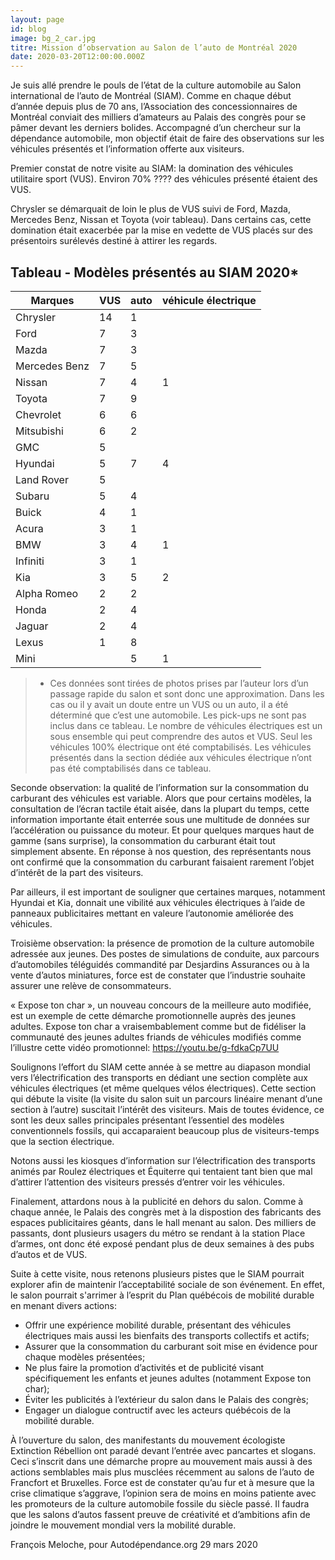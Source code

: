```yaml
---
layout: page
id: blog
image: bg_2_car.jpg
titre: Mission d’observation au Salon de l’auto de Montréal 2020
date: 2020-03-20T12:00:00.000Z
---
```

Je suis allé prendre le pouls de l’état de la culture automobile au Salon international de l’auto de Montréal (SIAM). Comme en chaque début d’année depuis plus de 70 ans, l’Association des concessionnaires de Montréal conviait des milliers d’amateurs au Palais des congrès pour  se pâmer devant les derniers bolides. Accompagné d’un chercheur sur la dépendance automobile, mon objectif était de faire des observations sur les véhicules présentés et l’information offerte aux visiteurs. 

Premier constat de notre visite au SIAM: la domination des véhicules utilitaire sport (VUS). Environ 70% ???? des véhicules présenté étaient des VUS. 

Chrysler se démarquait de loin le plus de VUS suivi de Ford, Mazda, Mercedes Benz, Nissan et Toyota (voir tableau). Dans certains cas, cette domination était exacerbée par la mise en vedette de VUS placés sur des présentoirs surélevés destiné à attirer les regards.

## Tableau - Modèles présentés au SIAM 2020*

| Marques       | VUS | auto | véhicule électrique |
|---------------|-----|------|---------------------|
| Chrysler      | 14  | 1    |                     |
| Ford          | 7   | 3    |                     |
| Mazda         | 7   | 3    |                     |
| Mercedes Benz | 7   | 5    |                     |
| Nissan        | 7   | 4    | 1                   |
| Toyota        | 7   | 9    |                     |
| Chevrolet     | 6   | 6    |                     |
| Mitsubishi    | 6   | 2    |                     |
| GMC           | 5   |      |                     |
| Hyundai       | 5   | 7    | 4                   |
| Land Rover    | 5   |      |                     |
| Subaru        | 5   | 4    |                     |
| Buick         | 4   | 1    |                     |
| Acura         | 3   | 1    |                     |
| BMW           | 3   | 4    | 1                   |
| Infiniti      | 3   | 1    |                     |
| Kia           | 3   | 5    | 2                   |
| Alpha Romeo   | 2   | 2    |                     |
| Honda         | 2   | 4    |                     |
| Jaguar        | 2   | 4    |                     |
| Lexus         | 1   | 8    |                     |
| Mini          |     | 5    | 1                   |

> * Ces données sont tirées de photos prises par l’auteur lors d’un passage rapide du salon et sont donc une approximation. Dans les cas ou il y avait un doute entre un VUS ou un auto, il a été déterminé que c’est une automobile. Les pick-ups ne sont pas inclus dans ce tableau. Le nombre de véhicules électriques est un sous ensemble qui peut comprendre des autos et VUS. Seul les véhicules 100% électrique ont été comptabilisés. Les véhicules présentés dans la section dédiée aux véhicules électrique n’ont pas été comptabilisés dans ce tableau.

Seconde observation: la qualité de l’information sur la consommation du carburant des véhicules est variable. Alors que pour certains modèles, la consultation de l’écran tactile était aisée, dans la plupart du temps, cette information importante était enterrée sous une multitude de données sur l’accélération ou puissance du moteur. Et pour quelques marques haut de gamme (sans surprise), la consommation du carburant était tout simplement absente. En réponse à nos question, des représentants nous ont  confirmé que la consommation du carburant faisaient rarement l’objet d’intérêt de la part des visiteurs.

Par ailleurs, il est important de souligner que certaines marques, notamment Hyundai et Kia, donnait une vibilité aux véhicules électriques à l’aide de panneaux publicitaires mettant en valeure l’autonomie améliorée des véhicules.

Troisième observation: la présence de promotion de la culture automobile adressée aux  jeunes. Des postes de simulations de conduite, aux parcours d’automobiles téléguidés commandité par Desjardins Assurances ou à la vente d’autos miniatures, force est de constater que l’industrie souhaite assurer une relève de consommateurs.

« Expose ton char », un nouveau concours de la meilleure auto modifiée, est un exemple de cette démarche promotionnelle auprès des jeunes adultes. Expose ton char a vraisembablement comme but de fidéliser la communauté des jeunes adultes friands de véhicules modifiés comme l’illustre cette vidéo promotionnel: https://youtu.be/g-fdkaCp7UU 

Soulignons l’effort du SIAM cette année à se mettre au diapason mondial vers l’électrification des transports en dédiant une section complète aux véhicules électriques (et même quelques vélos électriques). Cette section qui débute la visite (la visite du salon suit un parcours linéaire menant d’une section à l’autre) suscitait l’intérêt des visiteurs. Mais de toutes évidence, ce sont  les deux salles principales présentant l’essentiel des modèles conventionnels fossils, qui accaparaient beaucoup plus de visiteurs-temps que la section électrique.

Notons aussi les kiosques d’information sur l’électrification des transports animés par Roulez électriques et Équiterre qui tentaient tant bien que mal d’attirer l’attention des visiteurs pressés d’entrer voir les véhicules.

Finalement, attardons nous à la publicité en dehors du salon. Comme à chaque année, le Palais des congrès met à la dispostion des fabricants des espaces publicitaires géants, dans le hall menant au salon. Des milliers de passants, dont plusieurs usagers du métro se rendant à la station Place d’armes, ont donc été exposé pendant plus de deux semaines à des pubs d’autos et de VUS. 

Suite à cette visite, nous retenons plusieurs pistes que le SIAM pourrait explorer afin de maintenir l’acceptabilité sociale de son événement. En effet, le salon pourrait s'arrimer à l’esprit du Plan québécois de mobilité durable en menant divers actions:

* Offrir une expérience mobilité durable, présentant des véhicules électriques mais aussi les bienfaits des transports collectifs et actifs;
* Assurer que la consommation du carburant soit mise en évidence pour chaque modèles présentées;
* Ne plus faire la promotion d’activités et de publicité visant spécifiquement les enfants et jeunes adultes (notamment Expose ton char); 
* Éviter les publicités à l’extérieur du salon dans le Palais des congrès;
* Engager un dialogue contructif avec les acteurs québécois de la mobilité durable.

À l’ouverture du salon, des manifestants du mouvement écologiste Extinction Rébellion ont paradé devant l’entrée avec pancartes et slogans. Ceci s’inscrit dans une démarche propre au mouvement mais aussi à des actions semblables mais plus musclées récemment au salons de l’auto de Francfort et Bruxelles. Force est de constater qu’au fur et à mesure que la crise climatique s’aggrave, l’opinion sera de moins en moins patiente avec les promoteurs de la  culture automobile fossile du siècle passé. Il faudra que les salons d’autos fassent preuve de créativité et d’ambitions afin de joindre le mouvement mondial vers la mobilité durable.

François Meloche, pour Autodépendance.org
29 mars 2020
